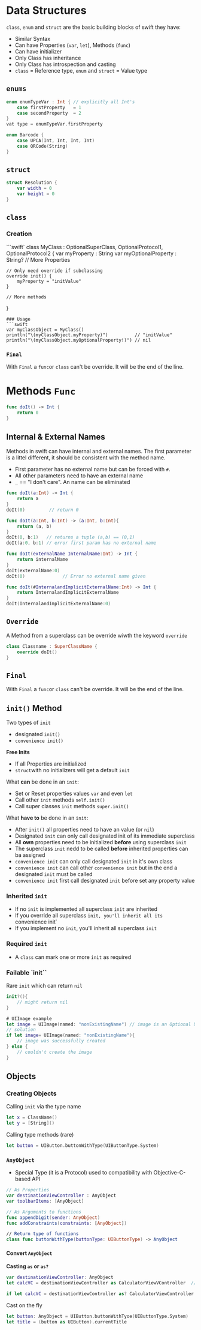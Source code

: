 # Data Structures
`class`, `enum` and `struct` are the basic building blocks of swift they have:
* Similar Syntax
* Can have Properties (`var`, `let`), Methods (`func`)
* Can have initializer
* Only Class has inheritance
* Only Class has introspection and casting
* `class` = Reference type, `enum` and `struct` = Value type

## `enums`
```swift
enum enumTypeVar : Int { // explicitly all Int's
    case firstProperty   = 1
    case secondProperty  = 2
}
vat type = enumTypeVar.firstProperty
```

```swift
enum Barcode {
    case UPCA(Int, Int, Int, Int)
    case QRCode(String)
}
```
## `struct`
```swift
struct Resolution {
    var width = 0
    var height = 0
}
```

## `class`
### Creation
```swift`
class MyClass : OptionalSuperClass, OptionalProtocol1, OptionalProtocol2 {
    var myProperty         : String
    var myOptionalProperty : String?
    // More Properties
    
    // Only need override if subclassing
    override init() {
        myProperty = "initValue"
    }
    
    // More methods
}
```
### Usage
```swift
var myClassObject = MyClass()
println("\(myClassObject.myProperty)")          // "initValue"
println("\(myClassObject.myOptionalProperty!)") // nil
```

### `Final`
With `Final` a `func`or `class` can't be override. It will be the end of the line.

# Methods `Func`
```swift
func doIt() -> Int {
    return 0
}
```
## Internal & External Names
Methods in swift can have internal and external names. The first parameter is a littel different, it should be consistent with the method name.
* First parameter has no external name but can be forced with `#`.
* All other parameters need to have an external name
* `_` == "I don't care". An name can be eliminated
```swift
func doIt(a:Int) -> Int {
    return a
}
doIt(0)         // return 0

func doIt(a:Int, b:Int) -> (a:Int, b:Int){
    return (a, b)
}
doIt(0, b:1)   // returns a tuple (a,b) == (0,1)
doIt(a:0, b:1) // error first param has no external name
```

```swift
func doIt(externalName InternalName:Int) -> Int {
    return internalName
}
doIt(externalName:0)
doIt(0)              // Error no external name given

func doIt(#InternalandImplicitExternalName:Int) -> Int {
    return InternalandImplicitExternalName
}
doIt(InternalandImplicitExternalName:0)
```

## `Override`
A Method from a superclass can be override wiwth the keyword `override`
```swift
class Classname : SuperClassName {
    override doIt()
}
```

## `Final`
With `Final` a `func`or `class` can't be override. It will be the end of the line.

## `init()` Method
Two types of `init`
* designated `init()`
* `convenience init()`

**Free Inits**
* If all Properties are initialized
* `struct`with no initializers will get a default `init`

What **can** be done in an `init`:
* Set or Reset properties values `var` and even `let`
* Call other `init` methods `self.init()`
* Call super classes `init` methods `super.init()`

What **have to** be done in an `init`:
* After `init()` all properties need to have an value (or `nil`)
* Designated `init` can only call designated init of its immediate superclass
* All **own** properties need to be initialized **before** using superclass `init`
* The superclass `init` nedd to be called **before** inherited properties  can ba assigned
* `convenience init` can only call designated `init` in it's own class
* `convenience init` can call other `convenience init` but in the end a designated `init` must be called
* `convenience init` first call designated `init` before set any property value

### Inherited `init`
* If no `init` is implemented all superclass `init` are inherited
* If you override all superclass `init, you'll inherit all its `convenience init`
* If you implement no `init`, you'll inherit all superclass `init`

### Required `init`
* A `class` can mark one or more `init` as required

### Failable `init``
Rare `init` which can return `nil`
```swift
init?(){
    // might return nil
}
```

```swift
# UIImage example
let image = UIImage(named: "nonExistingName") // image is an Optional UIImage?
// solution
if let image= UIImage(named: "nonExistingName"){
    // image was successfully created
} else {
    // couldn't create the image
}
```

## Objects
### Creating Objects
Calling `init` via the type name
```swift
let x = ClassName()
let y = [String]()
```

Calling type methods (rare)
```swift
let button = UIButton.buttonWithType(UIButtonType.System)
```

### `AnyObject`
* Special Type (it is a Protocol) used to compatibility with Objective-C-based API
```swift
// As Properties
var destinationViewController : AnyObject
var toolbarItems: [AnyObject]

// As Arguments to functions
func appendDigit(sender: AnyObject)
func addConstraints(constraints: [AnyObject])

// Return type of functions
class func buttonWithType(buttonType: UIButtonType) -> AnyObject
```

#### Convert `AnyObject`
**Casting `as` or `as?`**
```swift
var destinationViewController: AnyObject
let calcVC = destinationViewController as CalculatorViewVController  // could crash if not correct

if let calcVC = destinationViewController as? CalculatorViewController { ... }
```
Cast on the fly
```swift
let button: AnyObject = UIButton.buttonWithTyoe(UIButtonType.System)
let title = (button as UIButton).currentTitle
```



